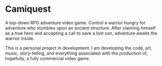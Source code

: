 # Camiquest

A top-down RPG adventure video game. Control a warrior hungry for adventure who stumbles upon an ancient structure. After claiming himself as a true hero and accepting a call to save a lost son, adventure awaits the warrior inside.

This is a personal project in development. I am developing the code, art, music, story-telling, and everything associated with the production of, hopefully, a fully commercial video game.
